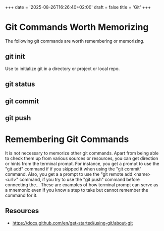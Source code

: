 +++
date = '2025-08-26T16:26:40+02:00'
draft = false
title = 'Git'
+++

# Git Commands Worth Memorizing

The following git commands are worth remembering or memorizing.

## git init

Use to initialize git in a directory or project or local repo.

## git status

## git commit

## git push

# Remembering Git Commands

It is not necessary to memorize other git commands. Apart from being
able to check them up from various sources or resources, you can get
direction or hints from the terminal prompt. For instance, you get a
prompt to use the \"git add\" command if if you skipped it when using
the \"git commit\" command. Also, you get a a prompt to use the \"git
remote add \<name\> \<url\>\" command, if you try to use the \"git
push\" command before connecting the\... These are examples of how
terminal prompt can serve as a mnemonic even if you know a step to take
but cannot remember the command for it.

## Resources
- https://docs.github.com/en/get-started/using-git/about-git
